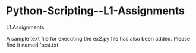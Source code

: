 # Python-Scripting--L1-Assignments
L1 Assignments



A sample text file for executing the ex2.py file has also been added. Please find it named 'test.txt'
